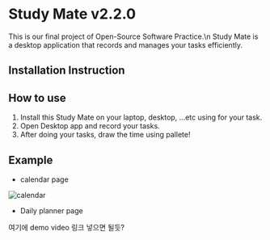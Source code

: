 # Study Mate v2.2.0

This is our final project of Open-Source Software Practice.\n
Study Mate is a desktop application that records and manages your tasks efficiently.

## Installation Instruction

## How to use

1. Install this Study Mate on your laptop, desktop, ...etc using for your task.
2. Open Desktop app and record your tasks.
3. After doing your tasks, draw the time using pallete!

## Example
- calendar page


![calendar](https://user-images.githubusercontent.com/64757426/119367186-a7e46900-bcec-11eb-8eb9-5ed28ce74dfa.PNG)

- Daily planner page


여기에 demo video 링크 넣으면 될듯?
